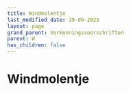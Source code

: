 ```yaml
---
title: Windmolentje
last_modified_date: 19-09-2023
layout: page
grand_parent: Verkenningsvoorschriften
parent: W
has_children: false
---
```


Windmolentje
============

